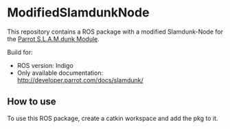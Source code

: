 # ModifiedSlamdunkNode

This repository contains a ROS package with a modified Slamdunk-Node for the [Parrot S.L.A.M.dunk Module](https://github.com/Parrot-Developers/slamdunk_ros).

Build for:
* ROS version: Indigo
* Only available documentation: http://developer.parrot.com/docs/slamdunk/

## How to use

To use this ROS package, create a catkin workspace and add the pkg to it.




